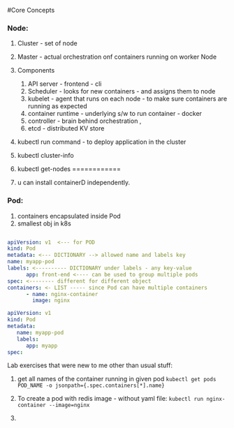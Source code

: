 #Core Concepts

### Node:

1. Cluster - set of node
2. Master - actual orchestration onf containers running on worker Node
3. Components
    1. API server - frontend - cli
    2. Scheduler - looks for new containers - and assigns them to node
    3. kubelet - agent that runs on each node - to make sure containers are running as expected
    4. container runtime - underlying s/w to run container - docker
    5. controller - brain behind orchestration ,
    6. etcd - distributed KV store

4. kubectl run command - to deploy application in the cluster
5. kubectl cluster-info
6. kubectl get-nodes
============
7. u can install containerD independently.

### Pod:
1. containers encapsulated inside Pod 
2. smallest obj in k8s

```yaml

apiVersion: v1  <--- for POD
kind: Pod 
metadata: <--- DICTIONARY --> allowed name and labels key
name: myapp-pod
labels: <---------- DICTIONARY under labels - any key-value 
      app: front-end <---- can be used to group multiple pods
spec: <-------- different for different object
containers: <- LIST ----- since Pod can have multiple containers
      - name: nginx-container
        image: nginx 

```

```yaml
apiVersion: v1
kind: Pod
metadata:
   name: myapp-pod
   labels:
      app: myapp
spec:
```

Lab exercises that were new to me other than usual stuff: 

1. get all names of the container running in given pod
   ```kubectl get pods POD_NAME -o jsonpath={.spec.containers[*].name}```

2.  To create a pod with redis image - without yaml file: 
   ```kubectl run nginx-container --image=nginx```
3. 


